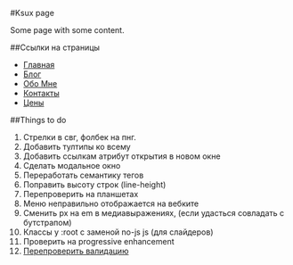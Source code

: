 #Ksux page

Some page with some content.

##Ссылки на страницы

-   [Главная](http://annavara.github.io/bubaramburim/index.html)
-   [Блог](http://annavara.github.io/bubaramburim/blog.html)
-   [Обо Мне](http://annavara.github.io/bubaramburim/about.html)
-   [Контакты](http://annavara.github.io/bubaramburim/contacts.html)
-   [Цены](http://annavara.github.io/bubaramburim/prices.html)

##Things to do

1.  Стрелки в свг, фолбек на пнг.
2.  Добавить тултипы ко всему
3.  Добавить ссылкам атрибут открытия в новом окне
4.  Сделать модальное окно
5.  Переработать семантику тегов
6.  Поправить высоту строк (line-height)
7.  Перепроверить на планшетах
8.  Меню неправильно отображается на вебките
9.  Сменить px на em в медиавыражениях, (если удасться совладать с бутстрапом)
10. Классы у :root с заменой no-js js (для слайдеров)
11. Проверить на progressive enhancement
12. [Перепроверить валидацию](http://validator.w3.org/nu/?doc=http%3A%2F%2Fannavara.github.io%2Fbubaramburim%2Fblog.html)
